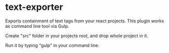 # text-exporter
Exports containment of text tags from your react projects.
This plugin works as command line tool via Gulp.

Create "src" folder in your projects root, and drop whole project in it.

Run it by typing "gulp" in your command line.
